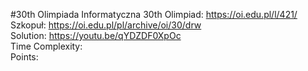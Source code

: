 #30th Olimpiada Informatyczna
30th Olimpiad: https://oi.edu.pl/l/421/ <br />
Szkopuł: https://oi.edu.pl/pl/archive/oi/30/drw <br />
Solution: https://youtu.be/qYDZDF0XpOc <br />
Time Complexity: <br />
Points:  <br />